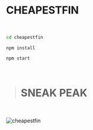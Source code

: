 # CHEAPESTFIN

<br>

```sh
cd cheapestfin
```
```
npm install
```
```
npm start
```
<br>

> # SNEAK PEAK

<br>

![cheapestfin](https://user-images.githubusercontent.com/88707539/161389558-ad28de96-a041-426a-8850-79c31f5e3297.PNG)
